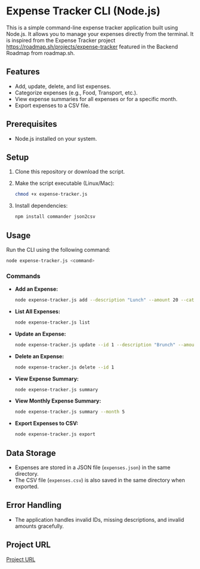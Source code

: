 # Expense Tracker CLI (Node.js)

This is a simple command-line expense tracker application built using Node.js. It allows you to manage your expenses directly from the terminal.
It is inspired from the Expense Tracker project https://roadmap.sh/projects/expense-tracker
 featured in the Backend Roadmap from roadmap.sh.



## Features

* Add, update, delete, and list expenses.
* Categorize expenses (e.g., Food, Transport, etc.).
* View expense summaries for all expenses or for a specific month.
* Export expenses to a CSV file.

## Prerequisites

* Node.js installed on your system.

## Setup

1. Clone this repository or download the script.
2. Make the script executable (Linux/Mac):

   ```bash
   chmod +x expense-tracker.js
   ```
3. Install dependencies:

   ```bash
   npm install commander json2csv
   ```

## Usage

Run the CLI using the following command:

```bash
node expense-tracker.js <command>
```

### Commands

* **Add an Expense:**

  ```bash
  node expense-tracker.js add --description "Lunch" --amount 20 --category "Food"
  ```

* **List All Expenses:**

  ```bash
  node expense-tracker.js list
  ```

* **Update an Expense:**

  ```bash
  node expense-tracker.js update --id 1 --description "Brunch" --amount 25
  ```

* **Delete an Expense:**

  ```bash
  node expense-tracker.js delete --id 1
  ```

* **View Expense Summary:**

  ```bash
  node expense-tracker.js summary
  ```

* **View Monthly Expense Summary:**

  ```bash
  node expense-tracker.js summary --month 5
  ```

* **Export Expenses to CSV:**

  ```bash
  node expense-tracker.js export
  ```

## Data Storage

* Expenses are stored in a JSON file (`expenses.json`) in the same directory.
* The CSV file (`expenses.csv`) is also saved in the same directory when exported.

## Error Handling

* The application handles invalid IDs, missing descriptions, and invalid amounts gracefully.
## Project URL
[Project URL](https://github.com/sam-dar/Expense-tracker-CLI)